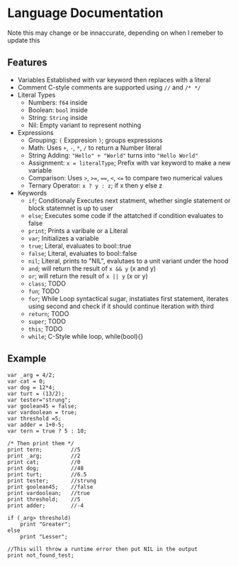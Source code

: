 # Language Documentation

Note this may change or be innaccurate, depending on when I remeber to update this

## Features

- Variables
  Established with var keyword then replaces with a literal
- Comment
  C-style comments are supported using `//` and `/* */`
- Literal Types
  - Numbers: `f64` inside
  - Boolean: `bool` inside
  - String: `String` inside
  - Nil: Empty variant to represent nothing
- Expressions
  - Grouping: `(` Exppresion `)`; groups expressions
  - Math: Uses `+`, `-`, `*`, `/` to return a Number literal
  - String Adding: `"Hello" + "World"` turns into `"Hello World"`
  - Assignment: `x = literalType`; Prefix with var keyword to make a new variable
  - Comparison: Uses `>`, `>=`, `==`, `<`, `<=` to compare two numerical values
  - Ternary Operator: `x ? y : z`; if x then y else z
- Keywords
  - `if`; Conditionaly Executes next statment, whether single statement or block statemnet is up to user
  - `else`; Executes some code if the attatched if condition evaluates to false
  - `print`; Prints a varibale or a Literal
  - `var`; Initializes a variable
  - `true`; Literal, evaluates to bool::true
  - `false`; Literal, evaluates to bool::false
  - `nil`; Literal, prints to "NIL", evalutaes to a unit variant under the hood
  - `and`; will return the result of `x && y` (x and y)
  - `or`; will return the result of `x || y` (x or y)
  - `class`; TODO
  - `fun`; TODO
  - `for`; While Loop syntactical sugar, instatiates first statement, iterates using second and check if it should continue iteration with third
  - `return`; TODO
  - `super`; TODO
  - `this`; TODO
  - `while`; C-Style while loop, while(bool){}

## Example

```rlux //Assign a bunch of variables
var _arg = 4/2;
var cat = 0;
var dog = 12*4;
var turt = (13/2);
var tester="strung";
var goolean45 = false;
var vardoolean = true;
var threshold =5;
var adder = 1+0-5;
var tern = true ? 5 : 10;

/* Then print them */
print tern;         //5
print _arg;         //2
print cat;          //0
print dog;          //48
print turt;         //6.5
print tester;       //strung
print goolean45;    //false
print vardoolean;   //true
print threshold;    //5
print adder;        //-4

if (_arg> threshold)
    print "Greater";
else
    print "Lesser";

//This will throw a runtime error then put NIL in the output
print not_found_test;

```
